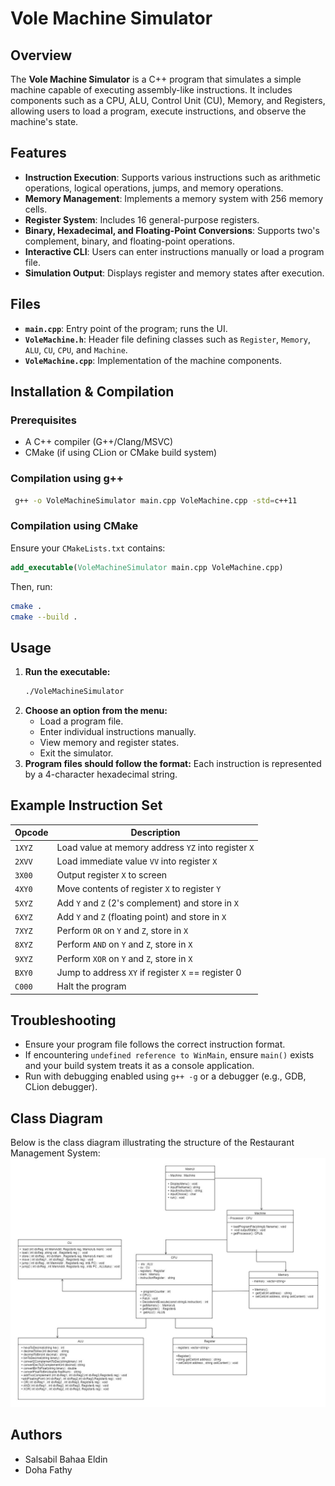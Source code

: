 # Vole Machine Simulator

## Overview
The **Vole Machine Simulator** is a C++ program that simulates a simple machine capable of executing assembly-like instructions. It includes components such as a CPU, ALU, Control Unit (CU), Memory, and Registers, allowing users to load a program, execute instructions, and observe the machine's state.

## Features
- **Instruction Execution**: Supports various instructions such as arithmetic operations, logical operations, jumps, and memory operations.
- **Memory Management**: Implements a memory system with 256 memory cells.
- **Register System**: Includes 16 general-purpose registers.
- **Binary, Hexadecimal, and Floating-Point Conversions**: Supports two's complement, binary, and floating-point operations.
- **Interactive CLI**: Users can enter instructions manually or load a program file.
- **Simulation Output**: Displays register and memory states after execution.

## Files
- **`main.cpp`**: Entry point of the program; runs the UI.
- **`VoleMachine.h`**: Header file defining classes such as `Register`, `Memory`, `ALU`, `CU`, `CPU`, and `Machine`.
- **`VoleMachine.cpp`**: Implementation of the machine components.

## Installation & Compilation
### Prerequisites
- A C++ compiler (G++/Clang/MSVC)
- CMake (if using CLion or CMake build system)

### Compilation using g++
```sh
 g++ -o VoleMachineSimulator main.cpp VoleMachine.cpp -std=c++11
```

### Compilation using CMake
Ensure your `CMakeLists.txt` contains:
```cmake
add_executable(VoleMachineSimulator main.cpp VoleMachine.cpp)
```
Then, run:
```sh
cmake .
cmake --build .
```

## Usage
1. **Run the executable:**
   ```sh
   ./VoleMachineSimulator
   ```
2. **Choose an option from the menu:**
   - Load a program file.
   - Enter individual instructions manually.
   - View memory and register states.
   - Exit the simulator.
3. **Program files should follow the format:**
   Each instruction is represented by a 4-character hexadecimal string.

## Example Instruction Set
| Opcode | Description |
|--------|-------------|
| `1XYZ` | Load value at memory address `YZ` into register `X` |
| `2XVV` | Load immediate value `VV` into register `X` |
| `3X00` | Output register `X` to screen |
| `4XY0` | Move contents of register `X` to register `Y` |
| `5XYZ` | Add `Y` and `Z` (2's complement) and store in `X` |
| `6XYZ` | Add `Y` and `Z` (floating point) and store in `X` |
| `7XYZ` | Perform `OR` on `Y` and `Z`, store in `X` |
| `8XYZ` | Perform `AND` on `Y` and `Z`, store in `X` |
| `9XYZ` | Perform `XOR` on `Y` and `Z`, store in `X` |
| `BXY0` | Jump to address `XY` if register `X` == register 0 |
| `C000` | Halt the program |

## Troubleshooting
- Ensure your program file follows the correct instruction format.
- If encountering `undefined reference to WinMain`, ensure `main()` exists and your build system treats it as a console application.
- Run with debugging enabled using `g++ -g` or a debugger (e.g., GDB, CLion debugger).

## Class Diagram

Below is the class diagram illustrating the structure of the Restaurant Management System:
![Class Diagram](classes%20design.jpg)

## Authors
- Salsabil Bahaa Eldin
- Doha Fathy
